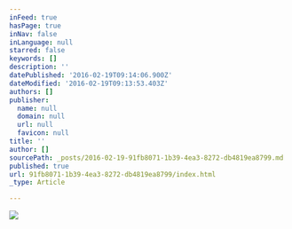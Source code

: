 ```yaml
---
inFeed: true
hasPage: true
inNav: false
inLanguage: null
starred: false
keywords: []
description: ''
datePublished: '2016-02-19T09:14:06.900Z'
dateModified: '2016-02-19T09:13:53.403Z'
authors: []
publisher:
  name: null
  domain: null
  url: null
  favicon: null
title: ''
author: []
sourcePath: _posts/2016-02-19-91fb8071-1b39-4ea3-8272-db4819ea8799.md
published: true
url: 91fb8071-1b39-4ea3-8272-db4819ea8799/index.html
_type: Article

---
```

![](https://the-grid-user-content.s3-us-west-2.amazonaws.com/425fdbeb-7b41-4836-93c2-9fecd507b183.jpg)